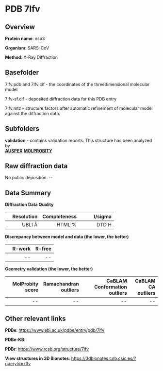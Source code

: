 # PDB 7lfv

## Overview

**Protein name**: nsp3

**Organism**: SARS-CoV

**Method**: X-Ray Diffraction



## Basefolder

7lfv.pdb and 7lfv.cif - the coordinates of the threedimensional molecular model

7lfv-sf.cif - deposited diffraction data for this PDB entry

7lfv.mtz - structure factors after automatic refinement of molecular model against the diffraction data.

## Subfolders





**validation** - contains validation reports. This structure has been analyzed by <br>[**AUSPEX**](https://github.com/thorn-lab/coronavirus_structural_task_force/tree/master/pdb/nsp3/SARS-CoV/7lfv/validation/auspex)  [**MOLPROBITY**](https://github.com/thorn-lab/coronavirus_structural_task_force/tree/master/pdb/nsp3/SARS-CoV/7lfv/validation/molprobity)    



## Raw diffraction data

No public deposition. --<br> 

## Data Summary
**Diffraction Data Quality**

|   | Resolution | Completeness| I/sigma |
|---|-------------:|----------------:|--------------:|
|   |UBLI Å| HTML %|<img width=50/>DTD H|

**Discrepancy between model and data (the lower, the better)**

|   | **R-work**| **R-free**   
|---|-------------:|----------------:|           
||--|--|

**Geometry validation (the lower, the better)**

|   |**MolProbity<br>score**| **Ramachandran<br>outliers** | **CaBLAM<br>Conformation outliers** | **CaBLAM<br>CA outliers** |
|---|-------------:|----------------:|----------------:|----------------:|
||--|--|--|--|

 

 



## Other relevant links 
**PDBe**:  https://www.ebi.ac.uk/pdbe/entry/pdb/7lfv

**PDBe-KB**:  
 
**PDBr**: https://www.rcsb.org/structure/7lfv 

**View structures in 3D Bionotes**: https://3dbionotes.cnb.csic.es/?queryId=7lfv

